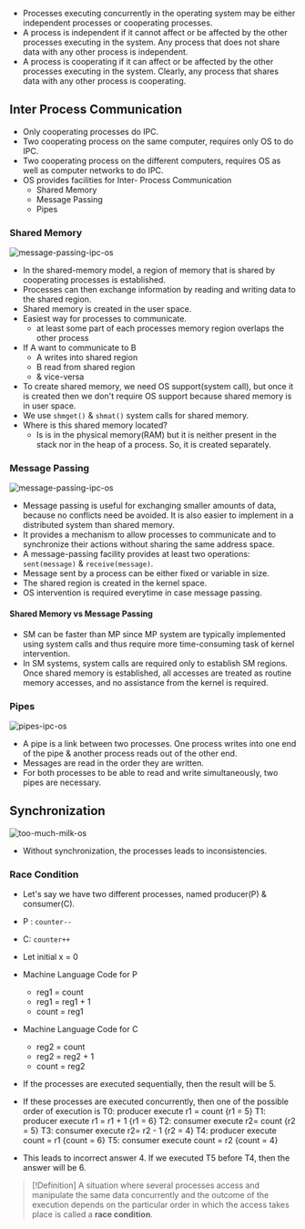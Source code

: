 - Processes executing concurrently in the operating system may be either independent processes or cooperating processes.
- A process is independent if it cannot affect or be affected by the other processes executing in the system. Any process that does not share data with any other process is independent.
- A process is cooperating if it can affect or be affected by the other processes executing in the system. Clearly, any process that shares data with any other process is cooperating.
## Inter Process Communication
- Only cooperating processes do IPC.
- Two cooperating process on the same computer, requires only OS to do IPC.
- Two cooperating process on the different computers, requires OS as well as computer networks to do IPC.
- OS provides facilities for Inter- Process Communication
	- Shared Memory
	- Message Passing
	- Pipes
### Shared Memory
![message-passing-ipc-os](message-passing-ipc-os.webp)
- In the shared-memory model, a region of memory that is shared by cooperating processes is established.
- Processes can then exchange information by reading and writing data to the shared region.
- Shared memory is created in the user space.
- Easiest way for processes to communicate.
	- at least some part of each processes memory region overlaps the other process
- If A want to communicate to B
	- A writes into shared region
	- B read from shared region
	- & vice-versa
- To create shared memory, we need OS support(system call), but once it is created then we don't require OS support because shared memory is in user space.
- We use `shmget()` & `shmat()` system calls for shared memory.
- Where is this shared memory located?
	- Is is in the physical memory(RAM) but it is neither present in the stack nor in the heap of a process. So, it is created separately.

### Message Passing
![message-passing-ipc-os](message-passing-ipc-os.webp)
- Message passing is useful for exchanging smaller amounts of data, because no conflicts need be avoided. It is also easier to implement in a distributed system than shared memory.
- It provides a mechanism to allow processes to communicate and to synchronize their actions without sharing the same address space.
- A message-passing facility provides at least two operations: `sent(message)` & `receive(message)`.
- Message sent by a process can be either fixed or variable in size.
- The shared region is created in the kernel space.
- OS intervention is required everytime in case message passing.
#### Shared Memory vs Message Passing
- SM can be faster than MP since MP system are typically implemented using system calls and thus require more time-consuming task of kernel intervention.
- In SM systems, system calls are required only to establish SM regions. Once shared memory is established, all accesses are treated as routine memory accesses, and no assistance from the kernel is required.
### Pipes
![pipes-ipc-os](pipes-ipc-os.webp)
- A pipe is a link between two processes. One process writes into one end of the pipe & another process reads out of the other end.
- Messages are read in the order they are written.
- For both processes to be able to read and write simultaneously, two pipes are necessary.

## Synchronization
![too-much-milk-os](too-much-milk-os.png)
- Without synchronization, the processes leads to inconsistencies.
### Race Condition
- Let's say we have two different processes, named producer(P) & consumer(C).
- P : `counter--`
- C: `counter++`
- Let initial x = 0
- Machine Language Code for P
	- reg1 = count
	- reg1 = reg1 + 1
	- count = reg1
- Machine Language Code for C
	- reg2 = count
	- reg2 = reg2 + 1
	- count = reg2
- If the processes are executed sequentially, then the result will be 5.
- If these processes are executed concurrently, then one of the possible order of execution is 
T0: producer execute r1 = count  {r1 = 5}
T1: producer execute r1 = r1 + 1 {r1 = 6}
T2: consumer execute r2= count {r2 = 5}
T3: consumer execute r2= r2 - 1 {r2 = 4}
T4: producer execute count = r1 {count = 6}
T5: consumer execute count = r2 {count = 4}

- This leads to incorrect answer 4. If we executed T5 before T4, then the answer will be 6.
> [!Definition]
> A situation where several processes access and manipulate the same data concurrently and the outcome of the execution depends on the particular order in which the access takes place is called a **race condition**.





